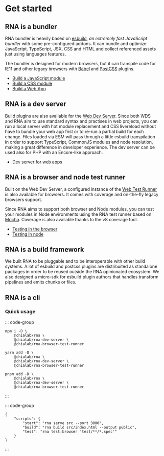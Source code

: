 # Get started

## RNA is a bundler

RNA bundler is heavily based on [esbuild](https://esbuild.github.io/), _an extremely fast JavaScript bundler_ with some pre-configured addons. It can bundle and optimize JavaScript, TypeScript, JSX, CSS and HTML and collect referenced assets just using languages features.

The bundler is designed for modern browsers, but it can transpile code for IE11 and other legacy browsers with [Babel](https://babeljs.io/) and [PostCSS](https://postcss.org/) plugins.

-   [Build a JavaScript module](./building-javascript)
-   [Build a CSS module](./building-css)
-   [Build a Web App](./building-web-apps)

## RNA is a dev server

Build plugins are also available for the [Web Dev Server](https://modern-web.dev/docs/dev-server/overview/). Since both WDS and RNA aim to use standard syntax and practises in web projects, you can run a local server with hot module replacement and CSS livereload without have to bundle your web app first or to re-run a partial build for each change. Files loaded via ESM will pass through a little esbuild transpilation in order to support TypeScript, CommonJS modules and node resolution, making a great difference in developer experience. The dev server can be used also for PHP with an Encore-like approach.

-   [Dev server for web apps](./dev-server)

## RNA is a browser and node test runner

Built on the Web Dev Server, a configured instance of the [Web Test Runner](https://modern-web.dev/docs/test-runner/overview/) is also available for browsers. It comes with coverage and on-the-fly legacy browsers support.

Since RNA aims to support both browser and Node modules, you can test your modules in Node environments using the RNA test runner based on [Mocha](https://mochajs.org/). Coverage is also available thanks to the v8 coverage tool.

-   [Testing in the browser](./testing-browser)
-   [Testing in node](./testing-node)

## RNA is a build framework

We built RNA to be pluggable and to be interoperable with other build systems. A lot of esbuild and postcss plugins are distribuited as standalone packages in order to be reused outside the RNA opinionated ecosystem. We also designed a micro-sdk for esbuild plugin authors that handles transform pipelines and emits chunks or files.

## RNA is a cli

### Quick usage

::: code-group

```sh[npm]
npm i -D \
    @chialab/rna \
    @chialab/rna-dev-server \
    @chialab/rna-browser-test-runner
```

```sh[yarn]
yarn add -D \
    @chialab/rna \
    @chialab/rna-dev-server \
    @chialab/rna-browser-test-runner
```

```sh[pnpm]
pnpm add -D \
    @chialab/rna \
    @chialab/rna-dev-server \
    @chialab/rna-browser-test-runner
```

:::

::: code-group

```json[package.json]
{
    "scripts": {
        "start": "rna serve src --port 3000",
        "build": "rna build src/index.html --output public",
        "test": "rna test:browser 'test/**/*.spec'"
    }
}
```

:::
